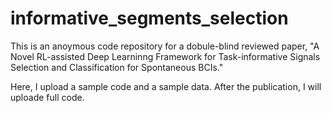 # informative_segments_selection

This is an anoymous code repository for a dobule-blind reviewed paper, 
"A Novel RL-assisted Deep Learninng Framework for Task-informative Signals Selection and Classification for Spontaneous BCIs."

Here, I upload a sample code and a sample data.
After the publication, I will uploade full code.
